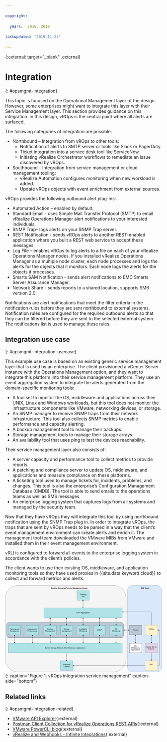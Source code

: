 ```yaml
---

copyright:

  years:  2016, 2019

lastupdated: "2019-11-25"

---
```


{:external: target="_blank" .external}

# Integration
{: #opsmgmt-integration}

This topic is focused on the Operational Management layer of the design. However, some enterprises might want to integrate this layer with their Service Management layer. This section provides guidance on this integration. In this design, vROps is the central point where all alerts are surfaced.

The following categories of integration are possible:
* Northbound – Integration from vROps to other tools:
  * Notification of alerts to SMTP server or tools like Slack or PagerDuty.
  * Ticket integration into a service desk tool like ServiceNow.
  * Initiating vRealize Orchestrator workflows to remediate an issue discovered by vROps.
* Southbound – Integration from service management or cloud management tooling:
  * vRealize Automation configures monitoring when new workload is added.
  * Update vROps objects with event enrichment from external sources.

vROps provides the following outbound alert plug-ins:
* Automated Action – enabled by default.
* Standard Email - uses Simple Mail Transfer Protocol (SMTP) to email vRealize Operations Manager alert notifications to your interested individuals.
* SNMP Trap– logs alerts on your SNMP Trap server.
* REST Notification - sends vROps alerts to another REST-enabled application where you built a REST web service to accept these messages.
* Log File – enables vROps to log alerts to a file on each of your vRealize Operations Manager nodes. If you installed vRealize Operations Manager as a multiple node cluster, each node processes and logs the alerts for the objects that it monitors. Each node logs the alerts for the objects it processes.
* Smarts SAM Notification - sends alert notifications to EMC Smarts Server Assurance Manager.
* Network Share - sends reports to a shared location, supports SMB version 2.0.

Notifications are alert notifications that meet the filter criteria in the notification rules before they are sent northbound to external systems. Notification rules are configured for the required outbound alerts so that they can be filtered before they are sent to the selected external system. The notifications list is used to manage these rules.

## Integration use case
{: #opsmgmt-integration-usecase}

This example use case is based on an existing generic service management layer that is used by an enterprise. The client provisioned a vCenter Server instance with the Operations Management option, and they want to integrate this platform into their service management platform. They use an event aggregation system to integrate the alerts generated from the domain-specific monitoring tools:

* A tool set to monitor the OS, middleware and applications across their UNIX, Linux and Windows workloads, but this tool does not monitor the infrastructure components like VMware, networking devices, or storage.
* An SNMP manager to receive SNMP traps from their network infrastructure. This tool also collects SNMP metrics to enable performance and capacity alerting.
* A backup management tool to manage their backups.
* Storage management tools to manage their storage arrays.
* An availability tool that uses ping to test the devices reachability.

Their service management layer also consists of:

* A server capacity and performance tool to collect metrics to provide reports.
* A patching and compliance server to update OS, middleware, and applications and measure compliance on these platforms.
* A ticketing tool used to manage tickets for, incidents, problems, and changes. This tool is also the enterprise’s Configuration Management Database (CMDB). The tool is able to send emails to the operations teams as well as SMS messages.
* An enterprise logging system that captures logs from all systems and managed by the security team.

Now that they have vROps they will integrate this tool by using northbound notification using the SNMP Trap plug in. In order to integrate vROps, the traps that are sent by vROps needs to be parsed in a way that the client’s event management environment can create alerts and enrich it. The management tool team downloaded the VMware MIBs from VMware and installed them in their event management environment.

vRLI is configured to forward all events to the enterprise logging system in accordance with the client’s policies.

The client wants to use their existing OS, middleware, and application monitoring tools so they have used proxies in {{site.data.keyword.cloud}} to collect and forward metrics and alerts.

![Integration diagram](../../images/opsmgmt-integration.svg "Integration diagram"){: caption="Figure 1. vROps integration service management" caption-side="bottom"}

## Related links
{: #opsmgmt-integration-related}

<!-- * [vRealize Operations RESTful API](https://docs.vmware.com/en/vRealize-Operations-Manager/7.0/vrealize-operations-manager-70-api-guide.pdf){:external} -->
* [VMware API Explorer](https://code.vmware.com/apis){:external}
* [Postman Client Collection for vRealize Operations REST APIs](https://code.vmware.com/samples/4663/postman-client-collection-for-vrealize-operations-rest-apis){:external}
* [VMware PowerCLI blog](https://blogs.vmware.com/PowerCLI/2016/05/getting-started-with-powercli-for-vrealize-operations-vr-ops.html){:external}
* [vRealize and Webhooks - Infinite Integrations](https://blogs.vmware.com/management/2017/01/vrealize-webhooks-infinite-integrations.html){:external}
